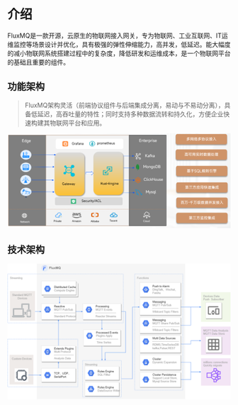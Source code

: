# 介绍
FluxMQ是一款开源，云原生的物联网接入网关，专为物联网、工业互联网、IT运维监控等场景设计并优化，具有极强的弹性伸缩能力，高并发，低延迟。能大幅度的减小物联网系统搭建过程中的复杂度，降低研发和运维成本，是一个物联网平台的基础且重要的组件。

## 功能架构
> FluxMQ架构灵活（前端协议组件与后端集成分离，易动与不易动分离），具备低延迟，高吞吐量的特性；同时支持多种数据流转和持久化，方便企业快速构建其物联网平台和应用。

![image.png](../assets/images/img.png)

## 技术架构
![d](../assets/images/fluxmq-final.png)
